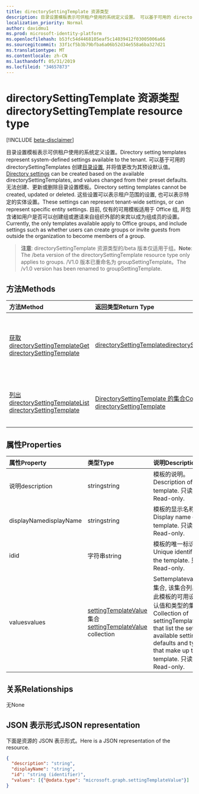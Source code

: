 ```yaml
---
title: directorySettingTemplate 资源类型
description: 目录设置模板表示可供租户使用的系统定义设置。 可以基于可用的 directorySettingTemplates 创建目录设置, 并将值更改为其预设默认值。 无法创建、更新或删除目录设置模板。 这些设置可以表示租户范围的设置, 也可以表示特定的实体设置。  目前, 仅有的可用模板适用于 Office 组, 并包含诸如用户是否可以创建组或邀请来自组织外部的来宾以成为组成员的设置。
localization_priority: Normal
author: davidmu1
ms.prod: microsoft-identity-platform
ms.openlocfilehash: b53fc54d4468105eaf5c14039412f03005006a66
ms.sourcegitcommit: 33f1cf5b3b79bfba6a06b52d34e558a6ba327d21
ms.translationtype: MT
ms.contentlocale: zh-CN
ms.lasthandoff: 05/31/2019
ms.locfileid: "34657873"
---
```

# <a name="directorysettingtemplate-resource-type"></a><span data-ttu-id="6c0e6-107">directorySettingTemplate 资源类型</span><span class="sxs-lookup"><span data-stu-id="6c0e6-107">directorySettingTemplate resource type</span></span>

[!INCLUDE [beta-disclaimer](../../includes/beta-disclaimer.md)]

<span data-ttu-id="6c0e6-108">目录设置模板表示可供租户使用的系统定义设置。</span><span class="sxs-lookup"><span data-stu-id="6c0e6-108">Directory setting templates represent system-defined settings available to the tenant.</span></span> <span data-ttu-id="6c0e6-109">可以基于可用的 directorySettingTemplates 创建[目录设置](directorysetting.md), 并将值更改为其预设默认值。</span><span class="sxs-lookup"><span data-stu-id="6c0e6-109">[Directory settings](directorysetting.md) can be created based on the available directorySettingTemplates, and values changed from their preset defaults.</span></span> <span data-ttu-id="6c0e6-110">无法创建、更新或删除目录设置模板。</span><span class="sxs-lookup"><span data-stu-id="6c0e6-110">Directory setting templates cannot be created, updated or deleted.</span></span> <span data-ttu-id="6c0e6-111">这些设置可以表示租户范围的设置, 也可以表示特定的实体设置。</span><span class="sxs-lookup"><span data-stu-id="6c0e6-111">These settings can represent tenant-wide settings, or can represent specific entity settings.</span></span>  <span data-ttu-id="6c0e6-112">目前, 仅有的可用模板适用于 Office 组, 并包含诸如用户是否可以创建组或邀请来自组织外部的来宾以成为组成员的设置。</span><span class="sxs-lookup"><span data-stu-id="6c0e6-112">Currently, the only templates available apply to Office groups, and include settings such as whether users can create groups or invite guests from outside the organization to become members of a group.</span></span>

> <span data-ttu-id="6c0e6-113">**注意**: directorySettingTemplate 资源类型的/beta 版本仅适用于组。</span><span class="sxs-lookup"><span data-stu-id="6c0e6-113">**Note**: The /beta version of the directorySettingTemplate resource type only applies to groups.</span></span> <span data-ttu-id="6c0e6-114">/V1.0 版本已重命名为 groupSettingTemplate。</span><span class="sxs-lookup"><span data-stu-id="6c0e6-114">The /v1.0 version has been renamed to groupSettingTemplate.</span></span>

## <a name="methods"></a><span data-ttu-id="6c0e6-115">方法</span><span class="sxs-lookup"><span data-stu-id="6c0e6-115">Methods</span></span>

| <span data-ttu-id="6c0e6-116">方法</span><span class="sxs-lookup"><span data-stu-id="6c0e6-116">Method</span></span>           | <span data-ttu-id="6c0e6-117">返回类型</span><span class="sxs-lookup"><span data-stu-id="6c0e6-117">Return Type</span></span>    |<span data-ttu-id="6c0e6-118">说明</span><span class="sxs-lookup"><span data-stu-id="6c0e6-118">Description</span></span>|
|:---------------|:--------|:----------|
|[<span data-ttu-id="6c0e6-119">获取 directorySettingTemplate</span><span class="sxs-lookup"><span data-stu-id="6c0e6-119">Get directorySettingTemplate</span></span>](../api/directorysettingtemplate-get.md) | [<span data-ttu-id="6c0e6-120">directorySettingTemplate</span><span class="sxs-lookup"><span data-stu-id="6c0e6-120">directorySettingTemplate</span></span>](directorysettingtemplate.md) |<span data-ttu-id="6c0e6-121">读取某个系统定义的 directorySettingTemplate 对象的特定属性。</span><span class="sxs-lookup"><span data-stu-id="6c0e6-121">Read the specific properties of one of the system defined directorySettingTemplate objects.</span></span>|
|[<span data-ttu-id="6c0e6-122">列出 directorySettingTemplate</span><span class="sxs-lookup"><span data-stu-id="6c0e6-122">List directorySettingTemplate</span></span>](../api/directorysettingtemplate-list.md) | [<span data-ttu-id="6c0e6-123">DirectorySettingTemplate 的集合</span><span class="sxs-lookup"><span data-stu-id="6c0e6-123">Collection of directorySettingTemplate</span></span>](directorysettingtemplate.md) |<span data-ttu-id="6c0e6-124">列出所有系统定义的 directorySettingTemplate 对象。</span><span class="sxs-lookup"><span data-stu-id="6c0e6-124">List all of the system defined directorySettingTemplate objects.</span></span>|

## <a name="properties"></a><span data-ttu-id="6c0e6-125">属性</span><span class="sxs-lookup"><span data-stu-id="6c0e6-125">Properties</span></span>
| <span data-ttu-id="6c0e6-126">属性</span><span class="sxs-lookup"><span data-stu-id="6c0e6-126">Property</span></span>     | <span data-ttu-id="6c0e6-127">类型</span><span class="sxs-lookup"><span data-stu-id="6c0e6-127">Type</span></span>   |<span data-ttu-id="6c0e6-128">说明</span><span class="sxs-lookup"><span data-stu-id="6c0e6-128">Description</span></span>|
|:---------------|:--------|:----------|
|<span data-ttu-id="6c0e6-129">说明</span><span class="sxs-lookup"><span data-stu-id="6c0e6-129">description</span></span>|<span data-ttu-id="6c0e6-130">string</span><span class="sxs-lookup"><span data-stu-id="6c0e6-130">string</span></span>|<span data-ttu-id="6c0e6-131">模板的说明。</span><span class="sxs-lookup"><span data-stu-id="6c0e6-131">Description of the template.</span></span> <span data-ttu-id="6c0e6-132">只读。</span><span class="sxs-lookup"><span data-stu-id="6c0e6-132">Read-only.</span></span>|
|<span data-ttu-id="6c0e6-133">displayName</span><span class="sxs-lookup"><span data-stu-id="6c0e6-133">displayName</span></span>|<span data-ttu-id="6c0e6-134">string</span><span class="sxs-lookup"><span data-stu-id="6c0e6-134">string</span></span>|<span data-ttu-id="6c0e6-135">模板的显示名称。</span><span class="sxs-lookup"><span data-stu-id="6c0e6-135">Display name of the template.</span></span> <span data-ttu-id="6c0e6-136">只读。</span><span class="sxs-lookup"><span data-stu-id="6c0e6-136">Read-only.</span></span> |
|<span data-ttu-id="6c0e6-137">id</span><span class="sxs-lookup"><span data-stu-id="6c0e6-137">id</span></span>|<span data-ttu-id="6c0e6-138">字符串</span><span class="sxs-lookup"><span data-stu-id="6c0e6-138">string</span></span>| <span data-ttu-id="6c0e6-139">模板的唯一标识符。</span><span class="sxs-lookup"><span data-stu-id="6c0e6-139">Unique identifier for the template.</span></span> <span data-ttu-id="6c0e6-140">只读。</span><span class="sxs-lookup"><span data-stu-id="6c0e6-140">Read-only.</span></span>|
|<span data-ttu-id="6c0e6-141">values</span><span class="sxs-lookup"><span data-stu-id="6c0e6-141">values</span></span>|<span data-ttu-id="6c0e6-142">[settingTemplateValue](settingtemplatevalue.md)集合</span><span class="sxs-lookup"><span data-stu-id="6c0e6-142">[settingTemplateValue](settingtemplatevalue.md) collection</span></span>| <span data-ttu-id="6c0e6-143">Settemplatevalues 的集合, 该集合列出了组成此模板的可用设置、默认值和类型的集合。</span><span class="sxs-lookup"><span data-stu-id="6c0e6-143">Collection of settingTemplateValues that list the set of available settings, defaults and types that make up this template.</span></span>  <span data-ttu-id="6c0e6-144">只读。</span><span class="sxs-lookup"><span data-stu-id="6c0e6-144">Read-only.</span></span> |

## <a name="relationships"></a><span data-ttu-id="6c0e6-145">关系</span><span class="sxs-lookup"><span data-stu-id="6c0e6-145">Relationships</span></span>
<span data-ttu-id="6c0e6-146">无</span><span class="sxs-lookup"><span data-stu-id="6c0e6-146">None</span></span>


## <a name="json-representation"></a><span data-ttu-id="6c0e6-147">JSON 表示形式</span><span class="sxs-lookup"><span data-stu-id="6c0e6-147">JSON representation</span></span>

<span data-ttu-id="6c0e6-148">下面是资源的 JSON 表示形式。</span><span class="sxs-lookup"><span data-stu-id="6c0e6-148">Here is a JSON representation of the resource.</span></span>

<!-- {
  "blockType": "resource",
  "optionalProperties": [

  ],
  "@odata.type": "microsoft.graph.directorySettingTemplate"
}-->

```json
{
  "description": "string",
  "displayName": "string",
  "id": "string (identifier)",
  "values": [{"@odata.type": "microsoft.graph.settingTemplateValue"}]
}

```

<!-- uuid: 8fcb5dbc-d5aa-4681-8e31-b001d5168d79
2015-10-25 14:57:30 UTC -->
<!--
{
  "type": "#page.annotation",
  "description": "directorySettingTemplate resource",
  "keywords": "",
  "section": "documentation",
  "tocPath": "",
  "suppressions": []
}
-->
